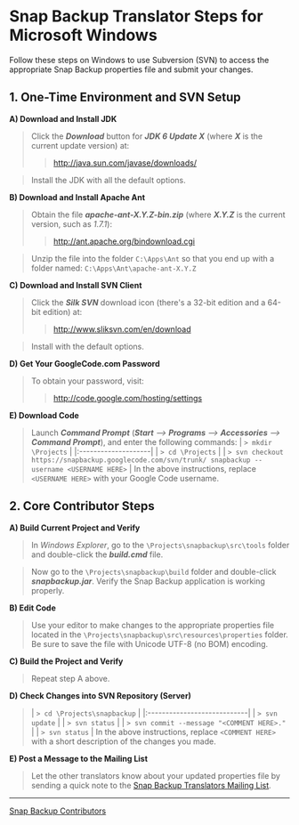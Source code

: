 # Snap Backup Translator Steps for Microsoft Windows #

Follow these steps on Windows to use Subversion (SVN) to access the appropriate Snap Backup properties file and submit your changes.

## 1. One-Time Environment and SVN Setup ##
**A) Download and Install JDK**
> Click the _**Download**_ button for _**JDK 6 Update X**_ (where _**X**_ is the current update version) at:
> > http://java.sun.com/javase/downloads/

> Install the JDK with all the default options.

**B) Download and Install Apache Ant**
> Obtain the file _**apache-ant-X.Y.Z-bin.zip**_ (where _**X.Y.Z**_ is the current version, such as _1.7.1_):
> > http://ant.apache.org/bindownload.cgi

> Unzip the file into the folder `C:\Apps\Ant` so that you end up with a folder named: `C:\Apps\Ant\apache-ant-X.Y.Z`

**C) Download and Install SVN Client**
> Click the _**Silk SVN**_ download icon (there's a 32-bit edition and a 64-bit edition) at:
> > http://www.sliksvn.com/en/download

> Install with the default options.

**D) Get Your GoogleCode.com Password**
> To obtain your password, visit:
> > http://code.google.com/hosting/settings

**E) Download Code**

> Launch _**Command Prompt**_ (_**Start** -->  **Programs**  --> **Accessories**  -->  **Command Prompt**_), and enter the following commands:
> | `> mkdir \Projects` |
|:--------------------|
> | `> cd \Projects`    |
> | `> svn checkout https://snapbackup.googlecode.com/svn/trunk/ snapbackup --username <USERNAME HERE>` |
> In the above instructions, replace `<USERNAME HERE>` with your Google Code username.


## 2. Core Contributor Steps ##
**A) Build Current Project and Verify**
> In _Windows Explorer_, go to the `\Projects\snapbackup\src\tools` folder and double-click the _**build.cmd**_ file.

> Now go to the `\Projects\snapbackup\build` folder and double-click _**snapbackup.jar**_.  Verify the Snap Backup application is working properly.

**B) Edit Code**
> Use your editor to make changes to the appropriate properties file located in the `\Projects\snapbackup\src\resources\properties` folder.  Be sure to save the file with Unicode UTF-8 (no BOM) encoding.

**C) Build the Project and Verify**
> Repeat step A above.

**D) Check Changes into SVN Repository (Server)**
> | `> cd \Projects\snapbackup` |
|:----------------------------|
> | `> svn update`              |
> | `> svn status`              |
> | `> svn commit --message "<COMMENT HERE>."` |
> | `> svn status`              |
In the above instructions, replace `<COMMENT HERE>` with a short description of the changes you made.

**E) Post a Message to the Mailing List**
> Let the other translators know about your updated properties file by sending a quick note to the [Snap Backup Translators Mailing List](http://groups.google.com/group/snapbackup-translate).



---

[Snap Backup Contributors](http://www.snapbackup.com/about/)